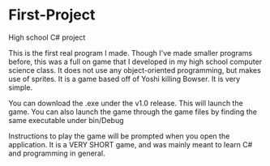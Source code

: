 # First-Project
High school C# project

This is the first real program I made. Though I've made smaller programs before, this was a full on game that I developed in my high school computer science class. It does not use any object-oriented programming, but makes use of sprites. It is a game based off of Yoshi killing Bowser. It is very simple.

You can download the .exe under the v1.0 release. This will launch the game. You can also launch the game through the game files by finding the same executable under bin/Debug

Instructions to play the game will be prompted when you open the application. It is a VERY SHORT game, and was mainly meant to learn C# and programming in general.
